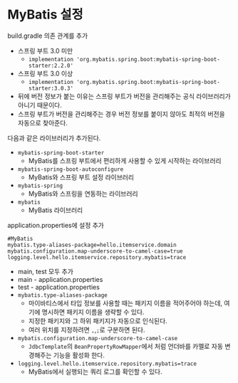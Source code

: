 # MyBatis 설정

build.gradle 의존 관계를 추가
- 스프링 부트 3.0 미만 
  - ``implementation 'org.mybatis.spring.boot:mybatis-spring-boot-starter:2.2.0'``
- 스프링 부트 3.0 이상
  - ``implementation 'org.mybatis.spring.boot:mybatis-spring-boot-starter:3.0.3'``
- 뒤에 버전 정보가 붙는 이유는 스프링 부트가 버전을 관리해주는 공식 라이브러리가 아니기 때문이다.
- 스프링 부트가 버전을 관리해주는 경우 버전 정보를 붙이지 않아도 최적의 버전을 자동으로 찾아준다.


다음과 같은 라이브러리가 추가된다.
- ``mybatis-spring-boot-starter``
  - MyBatis를 스프링 부트에서 편리하게 사용할 수 있게 시작하는 라이브러리
- ``mybatis-spring-boot-autoconfigure``
  - MyBatis와 스프링 부트 설정 라이브러리
- ``mybatis-spring``
  - MyBatis와 스프링을 연동하는 라이브러리
- ``mybatis``
  - MyBatis 라이브러리

application.properties에 설정 추가
```text
#MyBatis
mybatis.type-aliases-package=hello.itemservice.domain
mybatis.configuration.map-underscore-to-camel-case=true
logging.level.hello.itemservice.repository.mybatis=trace
```
- main, test 모두 추가 
- main - application.properties
- test - application.properties
- ``mybatis.type-aliases-package``
  - 마이바티스에서 타입 정보를 사용할 때는 패키지 이름을 적어주어야 하는데, 여기에 명시하면 패키지 이름을 생략할 수 있다.
  - 지정한 패키지와 그 하위 패키지가 자동으로 인식된다.
  - 여러 위치를 지정하려면 ``,``,``;``로 구분하면 된다.
- ``mybatis.configuration.map-underscore-to-camel-case``
  - ``JdbcTemplate``의 ``BeanPropertyRowMapper``에서 처럼 언더바를 카멜로 자동 변경해주는 기능을 활성화 한다.
- ``logging.level.hello.itemservice.repository.mybatis=trace``
  - MyBatis에서 실행되는 쿼리 로그를 확인할 수 있다.


